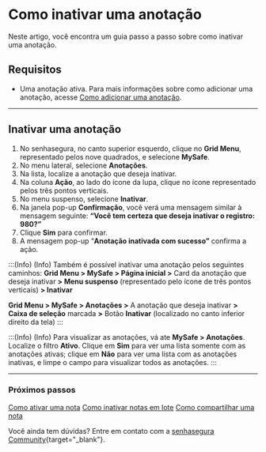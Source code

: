 # Como inativar uma anotação

Neste artigo, você encontra um guia passo a passo sobre como inativar uma anotação.

## Requisitos

* Uma anotação ativa. Para mais informações sobre como adicionar uma anotação, acesse [Como adicionar uma anotação](/v3-32/docs/pt/mysafe-notes-add).
***
## Inativar uma anotação

1. No senhasegura, no canto superior esquerdo, clique no **Grid Menu**, representado pelos nove quadrados, e selecione **MySafe**.
2. No menu lateral, selecione **Anotações**.
3. Na lista, localize a anotação que deseja inativar.
4. Na coluna **Ação**, ao lado do ícone da lupa, clique no ícone representado pelos três pontos verticais.
5. No menu suspenso, selecione **Inativar**.
6. Na janela pop-up **Confirmação**, você verá uma mensagem similar à mensagem seguinte: 
**“Você tem certeza que deseja inativar o registro: 980?”**
7. Clique **Sim** para confirmar.
8. A mensagem pop-up “**Anotação  inativada com sucesso”** confirma a ação. 

:::(Info) (Info)
Também é possível inativar uma anotação pelos seguintes caminhos:
**Grid Menu > MySafe > Página inicial >** Card da anotação que deseja inativar **> Menu suspenso** (representado pelo ícone de três pontos verticais) **> Inativar**

**Grid Menu > MySafe > Anotações >** A anotação que deseja inativar **> Caixa de seleção** marcada **>** Botão **Inativar** (localizado no canto inferior direito da tela)
:::

:::(Info) (Info)
Para visualizar as anotações, vá ate **MySafe > Anotações**. Localize o filtro **Ativo**. Clique em **Sim** para ver uma lista somente com as anotações ativas; clique em **Não** para ver uma lista com as anotações inativas, e limpe o campo para visualizar todos as anotações.
:::


***
### Próximos passos
[Como ativar uma nota](/v3-32/docs/pt/mysafe-notes-enable)
[Como inativar notas em lote](/v3-32/docs/pt/mysafe-notes-batch-disable)
[Como compartilhar uma nota](/v3-32/docs/pt/mysafe-notes-share)

Você ainda tem dúvidas? Entre em contato com a  [senhasegura Community](https://community.senhasegura.io/){target="_blank"}.